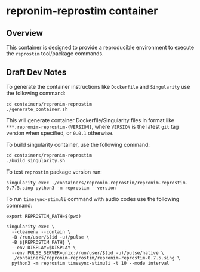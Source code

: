 # repronim-reprostim container

## Overview

This container is designed to provide a reproducible environment to
execute the `reprostim` tool/package commands.


## Draft Dev Notes

To generate the container instructions like `Dockerfile` and `Singularity`
use the following command:

```shell
cd containers/repronim-reprostim
./generate_container.sh
```

This will generate container Dockerfile/Singularity files in format like
`***.repronim-reprostim-{VERSION}`, where `VERSION` is the latest `git` tag
version when specified, or `0.0.1` otherwise.

To build singularity container, use the following command:

```shell
cd containers/repronim-reprostim
./build_singularity.sh
```

To test `reprostim` package version run:
```shell
singularity exec ./containers/repronim-reprostim/repronim-reprostim-0.7.5.sing python3 -m reprostim --version
```

To run `timesync-stimuli` command with audio codes use the following command:

```shell
export REPROSTIM_PATH=$(pwd)

singularity exec \
  --cleanenv --contain \
  -B /run/user/$(id -u)/pulse \
  -B ${REPROSTIM_PATH} \
  --env DISPLAY=$DISPLAY \
  --env PULSE_SERVER=unix:/run/user/$(id -u)/pulse/native \
  ./containers/repronim-reprostim/repronim-reprostim-0.7.5.sing \
  python3 -m reprostim timesync-stimuli -t 10 --mode interval
```
